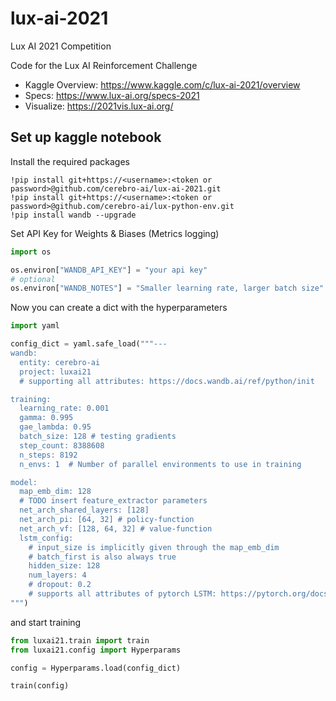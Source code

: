 # lux-ai-2021
Lux AI 2021 Competition

Code for the Lux AI Reinforcement Challenge

- Kaggle Overview: https://www.kaggle.com/c/lux-ai-2021/overview
- Specs: https://www.lux-ai.org/specs-2021
- Visualize: https://2021vis.lux-ai.org/


## Set up kaggle notebook

Install the required packages
```shell
!pip install git+https://<username>:<token or password>@github.com/cerebro-ai/lux-ai-2021.git
!pip install git+https://<username>:<token or password>@github.com/cerebro-ai/lux-python-env.git
!pip install wandb --upgrade
``` 

Set API Key for Weights & Biases (Metrics logging)
```python
import os

os.environ["WANDB_API_KEY"] = "your api key"
# optional
os.environ["WANDB_NOTES"] = "Smaller learning rate, larger batch size"

```


Now you can create a dict with the hyperparameters
```python
import yaml

config_dict = yaml.safe_load("""---
wandb:
  entity: cerebro-ai
  project: luxai21
  # supporting all attributes: https://docs.wandb.ai/ref/python/init 

training:
  learning_rate: 0.001
  gamma: 0.995
  gae_lambda: 0.95
  batch_size: 128 # testing gradients
  step_count: 8388608
  n_steps: 8192
  n_envs: 1  # Number of parallel environments to use in training

model:
  map_emb_dim: 128
  # TODO insert feature_extractor parameters
  net_arch_shared_layers: [128]
  net_arch_pi: [64, 32] # policy-function
  net_arch_vf: [128, 64, 32] # value-function
  lstm_config:
    # input_size is implicitly given through the map_emb_dim
    # batch_first is also always true
    hidden_size: 128
    num_layers: 4
    # dropout: 0.2
    # supports all attributes of pytorch LSTM: https://pytorch.org/docs/stable/generated/torch.nn.LSTM.html
""")
```

and start training

```python
from luxai21.train import train
from luxai21.config import Hyperparams

config = Hyperparams.load(config_dict)

train(config)
```